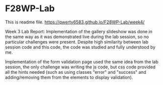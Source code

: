 # F28WP-Lab
This is readme file.
https://qwerty6583.github.io/F28WP-Lab/week4/

Week 3 Lab Report:
Implementation of the gallery slideshow was done in the same way as it was demonstrated live during the lab session, so no particular challenges were present. Despite high similarity between lab session code and this code, the code was studied and fully understood by me.

Implementation of the form validation page used the same idea from the lab session, the only challenge was writing the js code, but css code provided all the hints needed (such as using classes "error" and "success" and adding/removing them from the elements to display validation).
